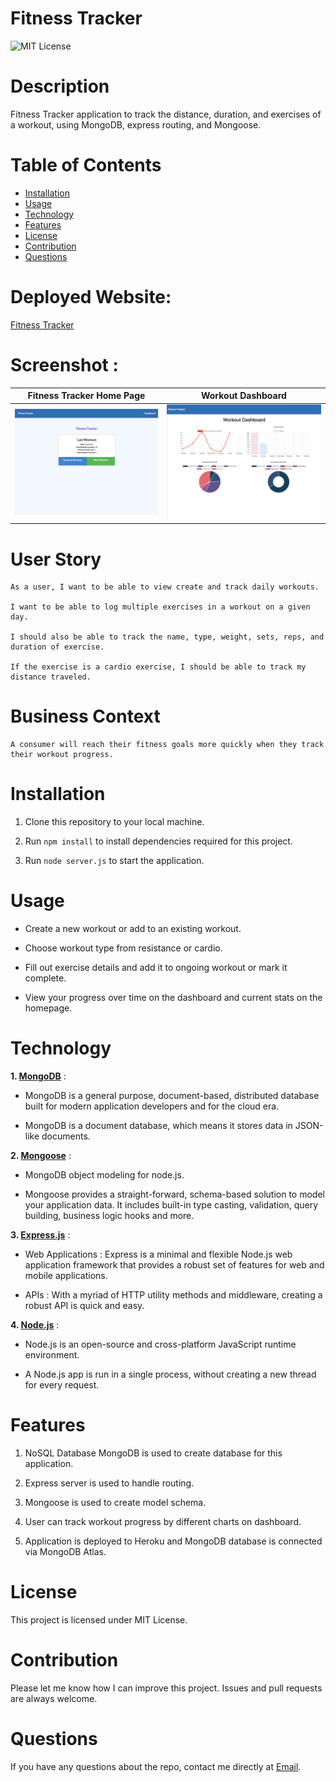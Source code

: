 # Fitness Tracker

![MIT License](https://img.shields.io/badge/license-MIT-green)

# Description

Fitness Tracker application to track the distance, duration, and exercises of a workout, using MongoDB, express routing, and Mongoose.

# Table of Contents

* [Installation](#installation)
* [Usage](#usage)
* [Technology](#technology)
* [Features](#features)
* [License](#license)
* [Contribution](#contribution)
* [Questions](#questions)

# Deployed Website: 
[Fitness Tracker](https://gauri-fitness-tracker.herokuapp.com/)

# Screenshot :

|Fitness Tracker Home Page| Workout Dashboard
|--|--
|![Fitness Tracker](public/images/FitnessTracker.png)|![Fitness Tracker Dashboard](public/images/FitnessTrackerDashboard.png)


# User Story

```
As a user, I want to be able to view create and track daily workouts. 

I want to be able to log multiple exercises in a workout on a given day.

I should also be able to track the name, type, weight, sets, reps, and duration of exercise. 

If the exercise is a cardio exercise, I should be able to track my distance traveled.
```

# Business Context

```
A consumer will reach their fitness goals more quickly when they track their workout progress.
```

# Installation

1. Clone this repository to your local machine.

2. Run `npm install` to install dependencies required for this project.

3. Run `node server.js` to start the application.


# Usage

* Create a new workout or add to an existing workout.

* Choose workout type from resistance or cardio.

* Fill out exercise details and add it to ongoing workout or mark it complete.

* View your progress over time on the dashboard and current stats on the homepage.

# Technology

**1. [MongoDB](https://www.mongodb.com/)** :

* MongoDB is a general purpose, document-based, distributed database built for modern application developers and for the cloud era.

* MongoDB is a document database, which means it stores data in JSON-like documents.

**2. [Mongoose](https://mongoosejs.com/)** :

* MongoDB object modeling for node.js.

* Mongoose provides a straight-forward, schema-based solution to model your application data. It includes built-in type casting, validation, query building, business logic hooks and more.


**3. [Express.js](https://expressjs.com/)** :

* Web Applications : Express is a minimal and flexible Node.js web application framework that provides a robust set of features for web and mobile applications.

* APIs : With a myriad of HTTP utility methods and middleware, creating a robust API is quick and easy.

**4. [Node.js](https://nodejs.org/en/)** : 

* Node.js is an open-source and cross-platform JavaScript runtime environment. 

* A Node.js app is run in a single process, without creating a new thread for every request. 

# Features

1. NoSQL Database MongoDB is used to create database for this application.

2. Express server is used to handle routing.

3. Mongoose is used to create model schema.

4. User can track workout progress by different charts on dashboard.

5. Application is deployed to Heroku and MongoDB database is connected via MongoDB Atlas.

# License

This project is licensed under MIT License.

# Contribution

Please let me know how I can improve this project. Issues and pull requests are always welcome.

# Questions 

If you have any questions about the repo, 
contact me directly at [Email](gurjant3oct@gmail.com).
